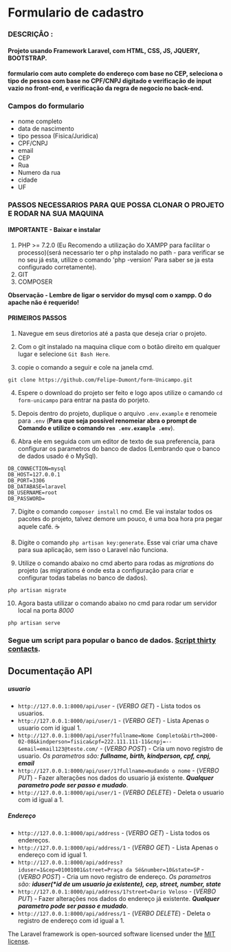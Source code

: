 # Formulario de cadastro

### DESCRIÇÂO :

#### Projeto usando Framework Laravel, com HTML, CSS, JS, JQUERY, BOOTSTRAP.

#### formulario com auto complete do endereço com base no CEP, seleciona o tipo de pessoa com base no CPF/CNPJ digitado e verificação de input vazio no front-end, e verificação da regra de negocio no back-end.

### Campos do formulario

-   nome completo
-   data de nascimento
-   tipo pessoa (Fisica/Juridica)
-   CPF/CNPJ
-   email
-   CEP
-   Rua
-   Numero da rua
-   cidade
-   UF

### PASSOS NECESSARIOS PARA QUE POSSA CLONAR O PROJETO E RODAR NA SUA MAQUINA

#### IMPORTANTE - Baixar e instalar

1. PHP >= 7.2.0 (Eu Recomendo a utilização do XAMPP para facilitar o processo)(será necessario ter o php instalado no path - para verificar se no seu já esta, utilize o comando 'php -version' Para saber se ja esta configurado corretamente).
2. GIT
3. COMPOSER

**Observação - Lembre de ligar o servidor do mysql com o xampp. O do apache não é requerido!**

#### PRIMEIROS PASSOS

1. Navegue em seus diretorios até a pasta que deseja criar o projeto.

2. Com o git instalado na maquina clique com o botão direito em qualquer lugar e selecione `Git Bash Here`.

3. copie o comando a seguir e cole na janela cmd.

```
git clone https://github.com/Felipe-Dumont/form-Unicampo.git
```

4. Espere o download do projeto ser feito e logo apos utilize o camando `cd form-unicampo` para entrar na pasta do porjeto.

5. Depois dentro do projeto, duplique o arquivo `.env.example` e renomeie para `.env` (**Para que seja possivel renomeiar abra o prompt de Comando e utilize o comando `ren .env.example .env`**).

6. Abra ele em seguida com um editor de texto de sua preferencia, para configurar os parametros do banco de dados (Lembrando que o banco de dados usado é o MySql).

```
DB_CONNECTION=mysql
DB_HOST=127.0.0.1
DB_PORT=3306
DB_DATABASE=laravel
DB_USERNAME=root
DB_PASSWORD=
```

7. Digite o comando `composer install` no cmd. Ele vai instalar todos os pacotes do projeto, talvez demore um pouco, é uma boa hora pra pegar aquele café. :coffee:

8. Digite o comando `php artisan key:generate`. Esse vai criar uma chave para sua aplicação, sem isso o Laravel não funciona.

9. Utilize o comando abaixo no cmd aberto para rodas as _migrations_ do projeto (as migrations é onde esta a configuração para criar e configurar todas tabelas no banco de dados).

```
php artisan migrate
```

10. Agora basta utilizar o comando abaixo no cmd para rodar um servidor local na porta _8000_

```
php artisan serve
```

### Segue um script para popular o banco de dados. [Script thirty contacts](https://github.com/Felipe-Dumont/form-Unicampo/blob/master/populacaoBD/thirty_bd_contacts.sql).

## Documentação API

##### usuario

-   `http://127.0.0.1:8000/api/user` - (_VERBO GET_) - Lista todos os usuarios.
-   `http://127.0.0.1:8000/api/user/1` - (_VERBO GET_) - Lista Apenas o usuario com id igual 1.
-   `http://127.0.0.1:8000/api/user?fullname=Nome Completo&birth=2000-02-08&kindperson=fisica&cpf=222.111.111-11&cnpj=--&email=email123@teste.com/` - (_VERBO POST_) - Cria um novo registro de usuario. _Os parametros são: **fullname, birth, kindperson, cpf, cnpj, email**_
-   `http://127.0.0.1:8000/api/user/1?fullname=mudando o nome` - (_VERBO PUT_) - Fazer alterações nos dados do usuario já existente. _**Qualquer parametro pode ser passo e mudado**_.
-   `http://127.0.0.1:8000/api/user/1` - (_VERBO DELETE_) - Deleta o usuario com id igual a 1.

##### Endereço

-   `http://127.0.0.1:8000/api/address` - (_VERBO GET_) - Lista todos os endereços.
-   `http://127.0.0.1:8000/api/address/1` - (_VERBO GET_) - Lista Apenas o endereço com id igual 1.
-   `http://127.0.0.1:8000/api/address?iduser=1&cep=01001001&street=Praça da Sé&number=10&state=SP` - (_VERBO POST_) - Cria um novo registro de endereço. _Os parametros são: **iduser(\*id de um usuario ja existente), cep, street, number, state**_
-   `http://127.0.0.1:8000/api/address/1?street=Dario Veloso` - (_VERBO PUT_) - Fazer alterações nos dados do endereço já existente. _**Qualquer parametro pode ser passo e mudado**_.
-   `http://127.0.0.1:8000/api/address/1` - (_VERBO DELETE_) - Deleta o registro de endereço com id igual a 1.

The Laravel framework is open-sourced software licensed under the [MIT license](https://opensource.org/licenses/MIT).
